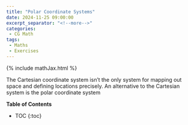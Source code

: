```yaml
---
title: "Polar Coordinate Systems"
date: 2024-11-25 09:00:00
excerpt_separator: "<!--more-->"
categories:
 - CG Math
tags:
 - Maths
 - Exercises
---
```

{% include mathJax.html %}

The Cartesian coordinate system isn’t the only system for mapping out space and defining locations precisely. An alternative to the Cartesian system is the polar coordinate system

<!--more-->

**Table of Contents**
* TOC
{:toc}